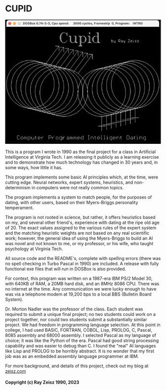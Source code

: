 # CUPID

![Cupid splash screen](assets/CUPID.jpg)

This is a program I wrote in 1990 as the final project for a class in Artificial Intelligence at Virginia Tech. I am releasing it publicly as a learning exercise and to demonstrate how much technology has changed in 30 years and, in some ways, how little it has.

This program implements some basic AI principles which, at the time, were cutting edge. Neural networks, expert systems, heuristics, and non-determinism in computers were not really common topics.

The program implements a system to match people, for the purposes of dating, with other users, based on their Myers-Briggs personality temperament.

The program is not rooted in science, but rather, it offers heuristics based on my, and several other friend's, experience with dating at the ripe old age of 20. The exact values assigned to the various rules of the expert system and the matching heuristic weights are not based on any real scientific work; however, the general idea of using the Myers-Briggs to build an AI was novel and not known to me, or my professor, or his wife, who taught psychology at Virginia Tech.

All source code and the README's, complete with spelling errors (there was no spell checking in Turbo Pascal in 1990) are included. A release with fully functional exe files that will run in DOSBox is also provided.

For context, this program was written on a 1987-era IBM PS/2 Model 30, with 640KB of RAM, a 20MB hard disk, and an 8MHz 8086 CPU. There was no internet at the time. Any communication we were lucky enough to have was via a telephone modem at 19,200 bps to a local BBS (Bulletin Board System).

Dr. Morton Nadler was the professor of the class. Each student was required to submit a unique final project; no two students could work on a project together, nor could two students submit a substantially similar project. We had freedom in programming language selection. At this point in college, I had used BASIC, FORTRAN, COBOL, Lisp, PROLOG, C, Pascal, 8085 assembly and 68000 assembly. I selected Pascal as my language of choice; it was like the Python of the era. Pascal had good string processing capability and was easier to debug than C. I found the "real" AI languages like Lisp and PROLOG to be horribly abstract. It is no wonder that my first job was as an embedded assembly language programmer at IBM.

For more background, and details of this project, check out my blog at [zeisz.com](https://www.zeisz.com)

#### Copyright (c) Ray Zeisz 1990, 2023
